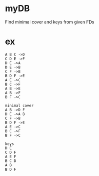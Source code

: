 # myDB 
Find minimal cover and keys from given FDs

# ex
    A B C ->D 
    C D E ->F 
    D E ->A 
    D E ->B 
    C F ->B 
    B D F ->E 
    A E ->C 
    B C ->F 
    A B ->E 
    A B ->F 
    B F ->C 
    
    minimal cover
    A B ->D F 
    D E ->A B 
    C F ->B 
    B D F ->E 
    A E ->C 
    B C ->F 
    B F ->C 
    
    keys
    D E 
    C D F 
    A E F 
    B C D 
    A B 
    B D F 

